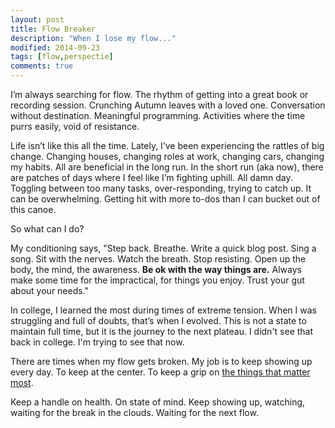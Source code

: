 ```yaml
---
layout: post
title: Flow Breaker
description: "When I lose my flow..."
modified: 2014-09-23
tags: [flow,perspectie]
comments: true
---
```


I’m always searching for flow.  The rhythm of getting into a great book or recording session.  Crunching Autumn leaves with a loved one.  Conversation without destination.  Meaningful programming.  Activities where the time purrs easily, void of resistance.

Life isn’t like this all the time.  Lately, I’ve been experiencing the rattles of big change.  Changing houses, changing roles at work, changing cars, changing my habits.  All are beneficial in the long run. In the short run (aka now), there are patches of days where I feel like I’m fighting uphill.  All damn day.  Toggling between too many tasks, over-responding, trying to catch up. It can be overwhelming.  Getting hit with more to-dos than I can bucket out of this canoe.

So what can I do?

My conditioning says, "Step back.  Breathe.  Write a quick blog post.  Sing a song.  Sit with the nerves.  Watch the breath.  Stop resisting.  Open up the body, the mind, the awareness.  **Be ok with the way things are.**  Always make some time for the impractical, for things you enjoy.  Trust your gut about your needs."

In college, I learned the most during times of extreme tension.  When I was struggling and full of doubts, that’s when I evolved.  This is not a state to maintain full time, but it is the journey to the next plateau. I didn't see that back in college.  I'm trying to see that now.

There are times when my flow gets broken.  My job is to keep showing up every day.  To keep at the center.  To keep a grip on [the things that matter most](/question-yourself/).

Keep a handle on health.  On state of mind.  Keep showing up, watching, waiting for the break in the clouds.  Waiting for the next flow.

